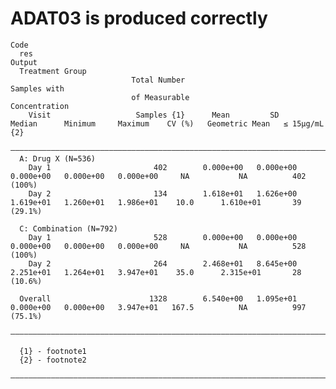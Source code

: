 # ADAT03 is produced correctly

    Code
      res
    Output
      Treatment Group                                                                                                                             
                               Total Number                                                                                          Samples with 
                               of Measurable                                                                                         Concentration
        Visit                   Samples {1}      Mean         SD        Median      Minimum     Maximum    CV (%)   Geometric Mean   ≤ 15μg/mL {2}
      ————————————————————————————————————————————————————————————————————————————————————————————————————————————————————————————————————————————
      A: Drug X (N=536)                                                                                                                           
        Day 1                       402        0.000e+00   0.000e+00   0.000e+00   0.000e+00   0.000e+00     NA           NA          402 (100%)  
        Day 2                       134        1.618e+01   1.626e+00   1.619e+01   1.260e+01   1.986e+01    10.0      1.610e+01       39 (29.1%)  
      
      C: Combination (N=792)                                                                                                                      
        Day 1                       528        0.000e+00   0.000e+00   0.000e+00   0.000e+00   0.000e+00     NA           NA          528 (100%)  
        Day 2                       264        2.468e+01   8.645e+00   2.251e+01   1.264e+01   3.947e+01    35.0      2.315e+01       28 (10.6%)  
      
      Overall                      1328        6.540e+00   1.095e+01   0.000e+00   0.000e+00   3.947e+01   167.5          NA          997 (75.1%) 
      ————————————————————————————————————————————————————————————————————————————————————————————————————————————————————————————————————————————
      
      {1} - footnote1
      {2} - footnote2
      ————————————————————————————————————————————————————————————————————————————————————————————————————————————————————————————————————————————
      

